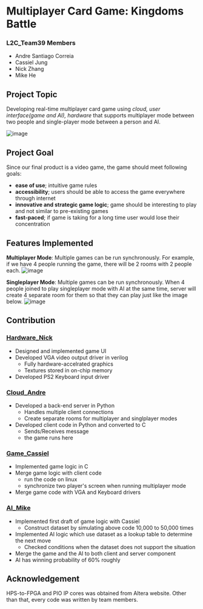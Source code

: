 # Multiplayer Card Game: Kingdoms Battle
### L2C_Team39 Members
- Andre Santiago Correia
- Cassiel Jung
- Nick Zhang
- Mike He

## Project Topic
Developing real-time multiplayer card game using *cloud, user interface(game and AI), hardware* that supports multiplayer mode between two people and single-player mode between a person and AI.

![image](https://user-images.githubusercontent.com/69894554/162331210-1848859a-3568-4246-a924-9c5b8c95b27b.png)

## Project Goal
Since our final product is a video game, the game should meet following goals:
- **ease of use**; intuitive game rules
- **accessibility**; users should be able to access the game everywhere through internet
- **innovative and strategic game logic**; game should be interesting to play and not similar to pre-existing games
- **fast-paced**; if game is taking for a long time user would lose their concentration

## Features Implemented
**Multiplayer Mode**: Multiple games can be run synchronously. For example, if we have 4 people running the game, there will be 2 rooms with 2 people each.
![image](https://user-images.githubusercontent.com/69894554/162332666-ee28c63f-9b6d-4b62-b050-c10e0941628a.png)

**Singleplayer Mode**: Multiple games can be run synchronously. When 4 people joined to play singleplayer mode with AI at the same time, server will create 4 separate room for them so that they can play just like the image below.
![image](https://user-images.githubusercontent.com/69894554/162333109-90437082-9111-4b77-947d-d7125249f5d8.png)


## Contribution
### [Hardware_Nick](https://github.com/UBC-CPEN391/l2c-39/tree/main/hardware)
- Designed and implemented game UI
- Developed VGA video output driver in verilog
    - Fully hardware-accelrated graphics
    - Textures stored in on-chip memory
- Developed PS2 Keyboard input driver
### [Cloud_Andre](https://github.com/UBC-CPEN391/l2c-39/tree/main/cloud)
- Developed a back-end server in Python
    - Handles multiple client connections
    - Create separate rooms for multiplayer and singlplayer modes
- Developed client code in Python and converted to C
    - Sends/Receives message
    - the game runs here
### [Game_Cassiel](https://github.com/UBC-CPEN391/l2c-39/tree/main/gameFiles)
- Implemented game logic in C
- Merge game logic with client code
    - run the code on linux
    - synchronize two player's screen when running multiplayer mode
- Merge game code with VGA and Keyboard drivers
### [AI_Mike](https://github.com/UBC-CPEN391/l2c-39/tree/main/AI)
- Implemented first draft of game logic with Cassiel
    - Construct dataset by simulating above code 10,000 to 50,000 times
- Implemented AI logic which use dataset as a lookup table to determine the next move
    - Checked conditions when the dataset does not support the situation
- Merge the game and the AI to both client and server component
- AI has winning probability of 60% roughly

## Acknowledgement
HPS-to-FPGA and PIO IP cores was obtained from Altera website. Other than that, every code was written by team members.
